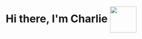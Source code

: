 <h1>Hi there, I'm Charlie <img width="70" align="center" src="https://i.pinimg.com/originals/0e/3e/e5/0e3ee551876e1ad2a39f89e4adf9168a.gif"/></h1>

<!--
<a href="https://github.com/anuraghazra/github-readme-stats">
  <img align="center" src="https://github-readme-stats.vercel.app/api/top-langs/?username=charlie-map&langs_count=3&hide_title=true&hide_border=true&theme=dark" />
</a>

**charlie-map/charlie-map** is a ✨ _special_ ✨ repository because its `README.md` (this file) appears on your GitHub profile.

Here are some ideas to get you started:

- 🔭 I’m currently working on ...
- 🌱 I’m currently learning ...
- 👯 I’m looking to collaborate on ...
- 🤔 I’m looking for help with ...
- 💬 Ask me about ...
- 📫 How to reach me: ...
- 😄 Pronouns: ...
- ⚡ Fun fact: ...
-->
